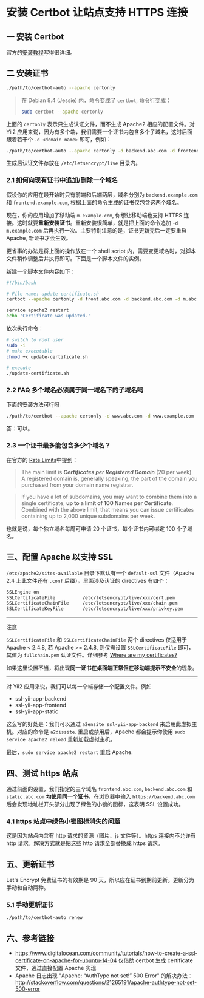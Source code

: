 # 安装 Certbot 让站点支持 HTTPS 连接

## 一 安装 Certbot

官方的[安装教程](https://certbot.eff.org/#debianjessie-apache)写得很详细。

## 二 安装证书

```bash
./path/to/certbot-auto --apache certonly
```

> 在 Debian 8.4 (Jessie) 内，命令变成了 `certbot`, 命令行变成：
> 
> ```bash
> sudo certbot --apache certonly
> ```


上面的 `certonly` 表示只生成认证文件，而不生成 Apache2 相应的配置文件。对 Yii2 应用来说，因为有多个端，我们需要一个证书内包含多个子域名，这时后面跟着若干个 `-d <domain name>` 即可，例如：

```bash
./path/to/certbot-auto --apache certonly -d backend.abc.com -d frontend.abc.com
```

生成后认证文件存放在 `/etc/letsencrypt/live` 目录内。

### 2.1 如何向现有证书中追加/删除一个域名

假设你的应用在最开始时只有前端和后端两层，域名分别为 `backend.example.com` 和 `frontend.example.com`, 根据上面的命令生成的证书仅包含这两个域名。

现在，你的应用增加了移动端 `m.example.com`, 你想让移动端也支持 HTTPS 连接。这时就要**重新安装证书**。重新安装很简单，就是把上面的命令追加 `-d m.example.com` 后再执行一次。主要特别注意的是，证书更新完后一定要重启 Apache, 新证书才会生效。

更省事的办法是将上面的操作放在一个 shell script 内，需要变更域名时，对脚本文件稍作调整后并执行即可。下面是一个脚本文件的实例。

新建一个脚本文件内容如下：

```bash
#!/bin/bash

# File name: update-certificate.sh
certbot --apache certonly -d front.abc.com -d backend.abc.com -d m.abc.com -d m.example.com

service apache2 restart
echo 'Certificate was updated.'
```

依次执行命令：

```bash
# switch to root user
sudo -i
# make executable
chmod +x update-certificate.sh

# execute
./update-certificate.sh
```


### 2.2 FAQ 多个域名必须属于同一域名下的子域名吗

下面的安装方法可行吗

```bash
./path/to/certbot --apache certonly -d www.abc.com -d www.example.com
```

答：可以。

### 2.3 一个证书最多能包含多少个域名？

在官方的 [Rate Limits](https://letsencrypt.org/docs/rate-limits/)中提到：

> The main limit is _**Certificates per Registered Domain**_ (20 per week). A registered domain is, generally speaking, the part of the domain you purchased from your domain name registrar.

> If you have a lot of subdomains, you may want to combine them into a single certificate, **up to a limit of 100 Names per Certificate**. Combined with the above limit, that means you can issue certificates containing up to 2,000 unique subdomains per week.

也就是说，每个独立域名每周可申请 20 个证书，每个证书内可绑定 100 个子域名。

## 三、配置 Apache 以支持 SSL

`/etc/apache2/sites-available` 目录下默认有一个 `default-ssl` 文件（Apache 2.4 上此文件还有 `.conf` 后缀）。里面涉及认证的 directives 有四个：

```bash
SSLEngine on 
SSLCertificateFile          /etc/letsencrypt/live/xxx/cert.pem
SSLCertificateChainFile     /etc/letsencrypt/live/xxx/chain.pem
SSLCertificateKeyFile       /etc/letsencrypt/live/xxx/privkey.pem
```

----

注意

`SSLCertificateFile` 和 `SSLCertificateChainFile` 两个 directives 仅适用于 Apache < 2.4.8, 若 Apache >= 2.4.8, 则仅需设置 `SSLCertificateFile` 即可，其值为 `fullchain.pem` 认证文件。详细参考 [Where are my certificates?](http://letsencrypt.readthedocs.io/en/latest/using.html#where-are-my-certificates)

如果这里设置不当，将出现**同一证书在桌面端正常但在移动端提示不安全**的现象。

----

对 Yii2 应用来说，我们可以每一个端存储一个配置文件。例如

- ssl-yii-app-backend
- ssl-yii-app-frontend
- ssl-yii-app-static

这么写的好处是：我们可以通过 `a2ensite ssl-yii-app-backend` 来启用此虚拟主机。对应的命令是 `a2dissite`. 重启或禁用后，Apache 都会提示你使用 `sudo service apache2 reload` 重新加载虚拟主机。

最后，`sudo service apache2 restart` 重启 Apache.

## 四、测试 https 站点

通过前面的设置，我们指定的三个域名 `frontend.abc.com`, `backend.abc.com` 和 `static.abc.com` **均使用同一个证书**，在浏览器中输入 `https://backend.abc.com` 后会发现地址栏开头部分出现了绿色的小锁的图标，这表明 SSL 设置成功。

### 4.1 https 站点中绿色小锁图标消失的问题

这是因为站点内含有 http 请求的资源（图片、js 文件等）。https 连接内不允许有 http 请求。解决方式就是把这些 http 请求全部替换成 https 请求。

## 五、更新证书

Let's Encrypt 免费证书的有效期是 90 天，所以应在证书到期前更新。更新分为手动和自动两种。

### 5.1 手动更新证书

```bash
./path/to/certbot-auto renew
```

## 六、参考链接

- https://www.digitalocean.com/community/tutorials/how-to-create-a-ssl-certificate-on-apache-for-ubuntu-14-04 仅借助 certbot 生成 certificate 文件，通过直接配置 Apache 实现
- Apache 日志出现 "Apache: “AuthType not set!” 500 Error" 的解决办法：http://stackoverflow.com/questions/21265191/apache-authtype-not-set-500-error
